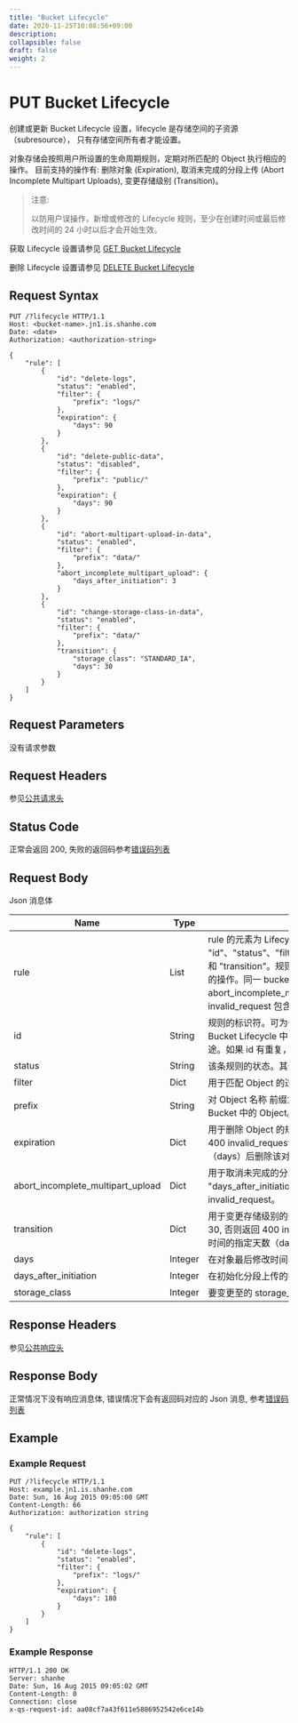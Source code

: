 ```yaml
---
title: "Bucket Lifecycle"
date: 2020-11-25T10:08:56+09:00
description:
collapsible: false
draft: false
weight: 2
---
```


# PUT Bucket Lifecycle

创建或更新 Bucket Lifecycle 设置，lifecycle 是存储空间的子资源（subresource），
只有存储空间所有者才能设置。

对象存储会按照用户所设置的生命周期规则，定期对所匹配的 Object 执行相应的操作。
目前支持的操作有: 删除对象 (Expiration),
取消未完成的分段上传 (Abort Incomplete Multipart Uploads), 变更存储级别 (Transition)。

> 注意:
>
> 以防用户误操作，新增或修改的 Lifecycle 规则，至少在创建时间或最后修改时间的 24 小时以后才会开始生效。

获取 Lifecycle 设置请参见 [GET Bucket Lifecycle](../get_lifecycle)

删除 Lifecycle 设置请参见 [DELETE Bucket Lifecycle](../delete_lifecycle)

## Request Syntax

```http
PUT /?lifecycle HTTP/1.1
Host: <bucket-name>.jn1.is.shanhe.com
Date: <date>
Authorization: <authorization-string>

{
    "rule": [
        {
            "id": "delete-logs",
            "status": "enabled",
            "filter": {
                "prefix": "logs/"
            },
            "expiration": {
                "days": 90
            }
        },
        {
            "id": "delete-public-data",
            "status": "disabled",
            "filter": {
                "prefix": "public/"
            },
            "expiration": {
                "days": 90
            }
        },
        {
            "id": "abort-multipart-upload-in-data",
            "status": "enabled",
            "filter": {
                "prefix": "data/"
            },
            "abort_incomplete_multipart_upload": {
                "days_after_initiation": 3
            }
        },
        {
            "id": "change-storage-class-in-data",
            "status": "enabled",
            "filter": {
                "prefix": "data/"
            },
            "transition": {
                "storage_class": "STANDARD_IA",
                "days": 30
            }
        }
    ]
}

```

## Request Parameters

没有请求参数

## Request Headers

参见[公共请求头](../../../common_header/#请求头字段-request-header)

## Status Code

正常会返回 200,  失败的返回码参考[错误码列表](../../../error_code/)

## Request Body

Json 消息体

| Name | Type | Description | Required |
| --- | --- | --- | --- |
| rule | List | rule 的元素为 Lifecycle 规则。规则为 Dict 类型，有效的键为 "id"、"status"、"filter"、"expiration"、"abort_incomplete_multipart_upload" 和 "transition"。规则总数不能超过 100 条，且每条规则中只允许存在一种类型的操作。同一 bucket, prefix 和 支持操作（ expiration, abort_incomplete_multipart_upload, transition) 不能有重复，否则返回 400 invalid_request 包含重复的规则信息 [参见错误信息](../../../error_code/)。 | Yes |
| id | String | 规则的标识符。可为任意 UTF-8 编码字符，长度不能超过 255 个字节，在一个 Bucket Lifecycle 中，规则的标识符必须唯一。该字符串可用来描述策略的用途。如果 id 有重复，会返回 400 invalid_request 。| Yes |
| status | String | 该条规则的状态。其值可为 "enabled" (表示生效) 或 "disabled" (表示禁用)。| Yes |
| filter | Dict | 用于匹配 Object 的过滤条件，有效的键为 "prefix"。| Yes |
| prefix | String | 对 Object 名称 前缀为 prefix 的 Object 应用此规则，空字符串表示匹配整个 Bucket 中的 Object。默认值为空字符串。不支持正则表达式。| No |
| expiration | Dict | 用于删除 Object 的规则，有效的键为 "days"。"days" 必须是正整数，否则返回 400 invalid_request。对于匹配前缀（prefix) 的对象在最后修改时间的指定天数（days）后删除该对象。| No |
| abort_incomplete_multipart_upload |Dict | 用于取消未完成的分段上传的规则，有效的键为 "days_after_initiation"。"days_after_initiation" 必须是正整数，否则返回 400 invalid_request。| No |
| transition | Dict | 用于变更存储级别的规则，有效的键为 "days", "storage_class"。days 必须 >= 30, 否则返回 400 invalid_request。对于匹配前缀（prefix) 的对象在最后修改时间的指定天数（days）后变更到低频存储。| No |
| days | Integer | 在对象最后修改时间的指定天数后执行操作。 | No |
| days_after_initiation | Integer | 在初始化分段上传的指定天数后执行操作。| Yes |
| storage_class | Integer | 要变更至的 storage_class，支持的值为 STANDARD_IA"。 | Yes |

## Response Headers

参见[公共响应头](../../../common_header/#响应头字段-response-header)

## Response Body

正常情况下没有响应消息体, 错误情况下会有返回码对应的 Json 消息, 参考[错误码列表](../../../error_code/)


## Example

### Example Request

```http
PUT /?lifecycle HTTP/1.1
Host: example.jn1.is.shanhe.com
Date: Sun, 16 Aug 2015 09:05:00 GMT
Content-Length: 66
Authorization: authorization string

{
    "rule": [
        {
            "id": "delete-logs",
            "status": "enabled",
            "filter": {
                "prefix": "logs/"
            },
            "expiration": {
                "days": 180
            }
        }
    ]
}
```

### Example Response

```http
HTTP/1.1 200 OK
Server: shanhe
Date: Sun, 16 Aug 2015 09:05:02 GMT
Content-Length: 0
Connection: close
x-qs-request-id: aa08cf7a43f611e5886952542e6ce14b
```
